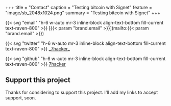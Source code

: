 +++
title = "Contact"
caption = "Testing bitcoin with Signet"
feature = "image/sb_2048x1024.png"
summary = "Testing bitcoin with Signet"
+++

{{< svg "email" "h-6 w-auto mr-3 inline-block align-text-bottom fill-current text-raven-800" >}} [{{< param "brand.email" >}}](mailto:{{< param "brand.email" >}})

{{< svg "twitter" "h-6 w-auto mr-3 inline-block align-text-bottom fill-current text-raven-800" >}} [\_7hacker\_](https://twitter.com/_7hacker_)

{{< svg "github" "h-6 w-auto mr-3 inline-block align-text-bottom fill-current text-raven-800" >}} [7hacker](https://github.com/7hacker)

## Support this project

Thanks for considering to support this project. I'll add my links to accept support, soon.
